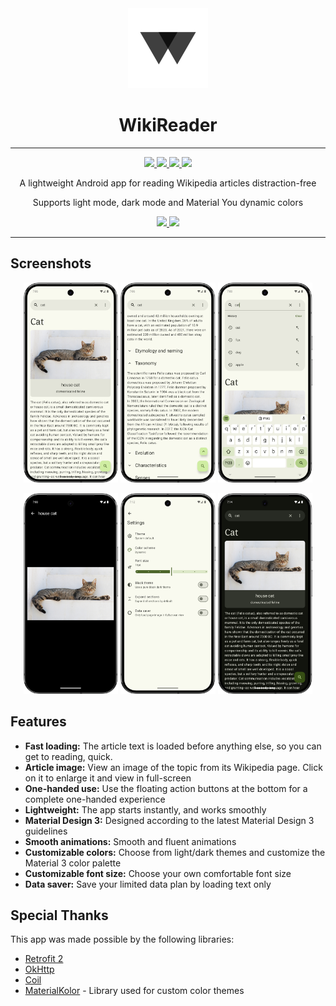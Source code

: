 <div align="center">

<img src="app/src/main/ic_launcher-playstore.png" width="128">

# WikiReader

</div>

---

<div align="center">

<a href="https://github.com/nsh07/WikiReader/releases/latest">
  <img src="https://img.shields.io/github/v/release/nsh07/WikiReader?logo=github&labelColor=1a1a1a">
</a>
<a href="https://f-droid.org/packages/org.nsh07.wikireader">
  <img src="https://img.shields.io/f-droid/v/org.nsh07.wikireader?logo=f-droid&labelColor=1a1a1a">
</a>
<a href="https://github.com/nsh07/WikiReader/blob/main/LICENSE">
  <img src="https://img.shields.io/github/license/nsh07/wikireader?logo=gnu&color=blue&labelColor=1a1a1a">
</a>
<img src="https://img.shields.io/badge/API-26+-blue?logo=android&labelColor=1a1a1a">

A lightweight Android app for reading Wikipedia articles distraction-free

Supports light mode, dark mode and Material You dynamic colors

<a href="https://apt.izzysoft.de/fdroid/index/apk/org.nsh07.wikireader">
  <img src="https://gitlab.com/IzzyOnDroid/repo/-/raw/master/assets/IzzyOnDroid.png" width="200">
</a>
<a href="https://f-droid.org/packages/org.nsh07.wikireader">
    <img src="https://f-droid.org/badge/get-it-on.png" width="200">
</a>

</div>

---

## Screenshots

<p align="center" width="100%">
    <img src="fastlane/metadata/android/en-US/images/phoneScreenshots/1.png" width="30%">
    <img src="fastlane/metadata/android/en-US/images/phoneScreenshots/2.png" width="30%">
    <img src="fastlane/metadata/android/en-US/images/phoneScreenshots/3.png" width="30%">
</p>
<p align="center" width="100%">
    <img src="fastlane/metadata/android/en-US/images/phoneScreenshots/4.png" width="30%">
    <img src="fastlane/metadata/android/en-US/images/phoneScreenshots/5.png" width="30%">
    <img src="fastlane/metadata/android/en-US/images/phoneScreenshots/6.png" width="30%">
</p>

## Features

- **Fast loading:** The article text is loaded before anything else, so you can get to reading,
  quick.
- **Article image:** View an image of the topic from its Wikipedia page. Click on it to enlarge it
  and view in full-screen
- **One-handed use:** Use the floating action buttons at the bottom for a complete one-handed
  experience
- **Lightweight:** The app starts instantly, and works smoothly
- **Material Design 3:** Designed according to the latest Material Design 3 guidelines
- **Smooth animations:** Smooth and fluent animations
- **Customizable colors:** Choose from light/dark themes and customize the Material 3 color palette
- **Customizable font size:** Choose your own comfortable font size
- **Data saver:** Save your limited data plan by loading text only

## Special Thanks

This app was made possible by the following libraries:

- [Retrofit 2](https://square.github.io/retrofit/)
- [OkHttp](https://square.github.io/okhttp/)
- [Coil](https://coil-kt.github.io/coil/)
- [MaterialKolor](https://github.com/jordond/MaterialKolor) - Library used for custom color themes
